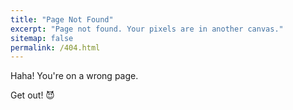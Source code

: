 ```yaml
---
title: "Page Not Found"
excerpt: "Page not found. Your pixels are in another canvas."
sitemap: false
permalink: /404.html
---
```


Haha! You're on a wrong page.

Get out! 😈

<script type="text/javascript">
  var GOOG_FIXURL_LANG = 'en';
  var GOOG_FIXURL_SITE = '{{ site.url }}'
</script>
<script type="text/javascript"
  src="//linkhelp.clients.google.com/tbproxy/lh/wm/fixurl.js">
</script>
